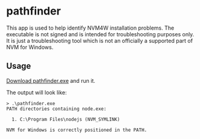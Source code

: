 # pathfinder

This app is used to help identify NVM4W installation problems. The executable is not signed and is intended for troubleshooting purposes only. It is just a troubleshooting tool which is not an officially a supported part of NVM for Windows.

## Usage

[Download pathfinder.exe](https://github.com/coreybutler/nvm-windows/raw/master/utilities/pathfinder/pathfinder.exe) and run it.

The output will look like:

```
> .\pathfinder.exe
PATH directories containing node.exe:

  1. C:\Program Files\nodejs (NVM_SYMLINK)

NVM for Windows is correctly positioned in the PATH.
```